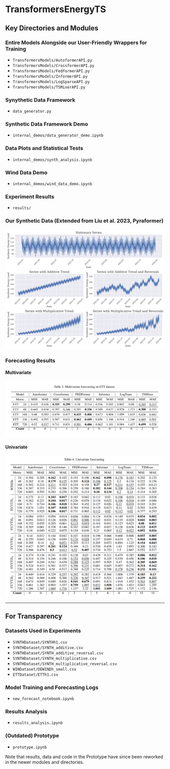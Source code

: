 # TransformersEnergyTS

## Key Directories and Modules

### Entire Models Alongside our User-Friendly Wrappers for Training

- `TransformersModels/AutoformerAPI.py`
- `TransformersModels/CrossformerAPI.py`
- `TransformersModels/FedformerAPI.py`
- `TransformersModels/InformerAPI.py`
- `TransformersModels/LogSparseAPI.py`
- `TransformersModels/TSMixerAPI.py`

### Synythetic Data Framework

- `data_generator.py`

### Synthetic Data Framework Demo

- `internal_demos/data_generator_demo.ipynb`

### Data Plots and Statistical Tests

- `internal_demos/synth_analysis.ipynb`

### Wind Data Demo

- `internal_demos/wind_data_demo.ipynb`

### Experiment Results

- `results/`

### Our Synthetic Data (Extended from Liu et al. 2023, Pyraformer)

![Synthetic time series with trends](/plots/synth_series_trends.png)

### Forecasting Results

#### Multivariate

![Multivariate forecasting results](/plots/multivariate_forecasting.png)

#### Univariate

![Univariate forecasting results](/plots/univariate_forecasting.png)

- - -

## For Transparency

### Datasets Used in Experiments

- `SYNTHDataset/SYNTHh1.csv`
- `SYNTHDataset/SYNTH_additive.csv`
- `SYNTHDataset/SYNTH_additive_reversal.csv`
- `SYNTHDataset/SYNTH_multiplicative.csv`
- `SYNTHDataset/SYNTH_multiplicative_reversal.csv`
- `WINDataset/DEWINDh_small.csv`
- `ETTDataset/ETTh1.csv`

### Model Training and Forecasting Logs

- `new_forecast_notebook.ipynb`

### Results Analysis

- `results_analysis.ipynb`

### (Outdated) Prototype

- `prototype.ipynb`

Note that results, data and code in the Prototype have since been reworked in the newer modules and directories.
